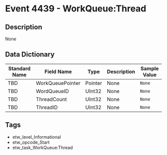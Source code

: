 # Event 4439 - WorkQueue:Thread

## Description
None

## Data Dictionary
|Standard Name|Field Name|Type|Description|Sample Value|
|---|---|---|---|---|
|TBD|WorkQueuePointer|Pointer|None|`None`|
|TBD|WordQueueID|UInt32|None|`None`|
|TBD|ThreadCount|UInt32|None|`None`|
|TBD|ThreadID|UInt32|None|`None`|

## Tags
* etw_level_Informational
* etw_opcode_Start
* etw_task_WorkQueue:Thread